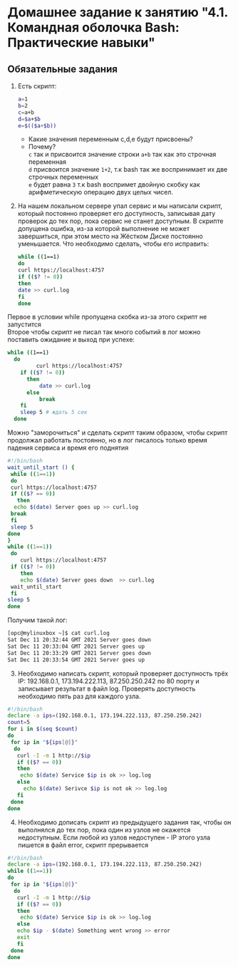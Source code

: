 # Домашнее задание к занятию "4.1. Командная оболочка Bash: Практические навыки"

## Обязательные задания

1. Есть скрипт:
    ```bash
    a=1
    b=2
    c=a+b
    d=$a+$b
    e=$(($a+$b))
    ```
    * Какие значения переменным c,d,e будут присвоены?
    * Почему?  
`c` так и присвоится значение строки `a+b` так как это строчная переменная  
`d` присвоится значение `1+2`, т.к bash так же воспринимает их две строчных переменных  
`e` будет равна `3` т.к bash воспримет двойную скобку как арифметическую операцию двух целых чисел.

2. На нашем локальном сервере упал сервис и мы написали скрипт, который постоянно проверяет его доступность, записывая дату проверок до тех пор, пока сервис не станет доступным. В скрипте допущена ошибка, из-за которой выполнение не может завершиться, при этом место на Жёстком Диске постоянно уменьшается. Что необходимо сделать, чтобы его исправить:
    ```bash
    while ((1==1)
    do
    curl https://localhost:4757
    if (($? != 0))
    then
    date >> curl.log
    fi
    done
    ```
Первое в условии while пропущена скобка из-за этого скрипт не запустится  
Второе чтобы скрипт не писал так много событий в лог можно поставить ожидание и выход при успехе:
```bash
while ((1==1)
  do
         curl https://localhost:4757
    if (($? != 0))
      then
          date >> curl.log
      else
          break
    fi
    sleep 5 # ждать 5 сек
  done
```
    
Можно "заморочиться" и сделать скрипт таким образом, чтобы скрипт продолжал работать постоянно, но в лог писалось только время падения сервиса и время его поднятия
```bash
#!/bin/bash
wait_until_start () {
 while ((1==1))
 do
 curl https://localhost:4757
 if (($? == 0))
   then
  echo $(date) Server goes up >> curl.log
 break
 fi
 sleep 5
done
}
while ((1==1))
 do
    curl https://localhost:4757
 if (($? != 0))
    then
    echo $(date) Server goes down  >> curl.log
 wait_until_start
 fi
sleep 5
done
```
Получим такой лог:
```bash
[opc@mylinuxbox ~]$ cat curl.log
Sat Dec 11 20:32:44 GMT 2021 Server goes down
Sat Dec 11 20:33:04 GMT 2021 Server goes up
Sat Dec 11 20:33:29 GMT 2021 Server goes down
Sat Dec 11 20:33:54 GMT 2021 Server goes up
```

3. Необходимо написать скрипт, который проверяет доступность трёх IP: 192.168.0.1, 173.194.222.113, 87.250.250.242 по 80 порту и записывает результат в файл log. Проверять доступность необходимо пять раз для каждого узла.
```bash
#!/bin/bash
declare -a ips=(192.168.0.1, 173.194.222.113, 87.250.250.242)
count=5
for i in $(seq $count)
do
 for ip in "${ips[@]}"
  do
   curl -I -m 1 http://$ip
   if (($? == 0))
   then
    echo $(date) Service $ip is ok >> log.log
   else
     echo $(date) Serivce $ip is not ok >> log.log
   fi
 done
done
```
4. Необходимо дописать скрипт из предыдущего задания так, чтобы он выполнялся до тех пор, пока один из узлов не окажется недоступным. Если любой из узлов недоступен - IP этого узла пишется в файл error, скрипт прерывается
```bash
#!/bin/bash
declare -a ips=(192.168.0.1, 173.194.222.113, 87.250.250.242)
while ((1==1))
do
 for ip in "${ips[@]}"
  do
   curl -I -m 1 http://$ip
   if (($? == 0))
   then
    echo $(date) Service $ip is ok >> log.log
   else
   echo $ip - $(date) Something went wrong >> error
   exit
   fi
 done
done
```